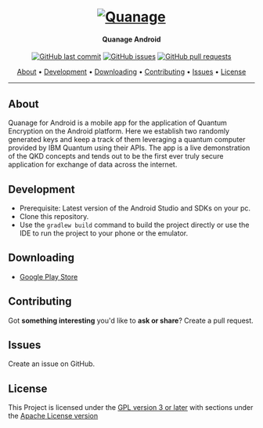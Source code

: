 <h1 align="center">
  <br>
  <a href=""><img src="https://i.postimg.cc/fL5xFTvZ/encrypted-data.png" alt="Quanage"></a>
</h1>

<h4 align="center">Quanage Android</h4>

<p align="center">
    <a href="https://github.com/akshaaatt/Quanage/commits/master">
    <img src="https://img.shields.io/github/last-commit/akshaaatt/Quanage.svg?style=flat-square&logo=github&logoColor=white"
         alt="GitHub last commit"></a>
    <a href="https://github.com/akshaaatt/Quanage/issues">
    <img src="https://img.shields.io/github/issues-raw/akshaaatt/Quanage.svg?style=flat-square&logo=github&logoColor=white"
         alt="GitHub issues"></a>
    <a href="https://github.com/akshaaatt/Quanage/pulls">
    <img src="https://img.shields.io/github/issues-pr-raw/akshaaatt/Quanage.svg?style=flat-square&logo=github&logoColor=white"
         alt="GitHub pull requests"></a>
</p>
      
<p align="center">
  <a href="#about">About</a> •
  <a href="#development">Development</a> •
  <a href="#downloading">Downloading</a> •
  <a href="#contributing">Contributing</a> •
  <a href="#issues">Issues</a> •
  <a href="#license">License</a>
</p>

---

## About

Quanage for Android is a mobile app for the application of Quantum Encryption on the Android platform. Here we establish two randomly generated keys and keep a track of them leveraging a quantum computer provided by IBM Quantum using their APIs. The app is a live demonstration of the QKD concepts and tends out to be the first ever truly secure application for exchange of data across the internet.

## Development
	    
* Prerequisite: Latest version of the Android Studio and SDKs on your pc.
* Clone this repository.
* Use the `gradlew build` command to build the project directly or use the IDE to run the project to your phone or the emulator.

## Downloading

* [Google Play Store](https://play.google.com/store/apps/details?id=org.aemerse.quanage)
	    	    
## Contributing
	  
Got **something interesting** you'd like to **ask or share**? Create a pull request.
	    
## Issues
	  
Create an issue on GitHub.

## License

This Project is licensed under the [GPL version 3 or later](https://www.gnu.org/licenses/gpl-3.0.html) with sections under the [Apache License version](https://www.apache.org/licenses/LICENSE-2.0.html) 

